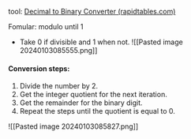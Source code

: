 tool: [Decimal to Binary Converter (rapidtables.com)](https://www.rapidtables.com/convert/number/decimal-to-binary.html)

Fomular: modulo until 1
+ Take 0 if divisible and 1 when not. 
![[Pasted image 20240103085555.png]]

#### Conversion steps:
1. Divide the number by 2.
2. Get the integer quotient for the next iteration.
3. Get the remainder for the binary digit.
4. Repeat the steps until the quotient is equal to 0.

![[Pasted image 20240103085827.png]]